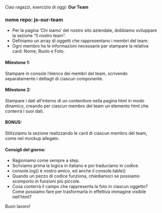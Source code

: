 Ciao ragazzi,
esercizio di oggi: **Our Team**

### nome repo: js-our-team

- Per la pagina ‘Chi siamo’ del nostro sito aziendale, dobbiamo sviluppare la sezione “Il nostro team”.
- Definiamo un array di oggetti che rappresentano i membri del team.
- Ogni membro ha le informazioni necessarie per stampare la relativa card: Nome, Ruolo e Foto.

#### Milestone 1:

Stampare in console l’elenco dei membri del team, scrivendo separatamente i dettagli di ciascun componente.

#### Milestone 2:

Stampare i dati all’interno di un contenitore nella pagina html in modo dinamico, creando per ciascun membro del team un elemento html che conterrà i suoi dati.

#### BONUS:

Stilizziamo la sezione realizzando le card di ciascun membro del team, come nel mockup allegato.

#### Consigli del giorno:

- Ragioniamo come sempre a step.
- Scriviamo prima la logica in italiano e poi traduciamo in codice.
- console.log() è nostro amico, ed anche il console.table()
- Quando un pezzo di codice funziona, chiediamoci se possiamo scomporlo in funzioni più piccole.
- Cosa conterrà il campo che rappresenta la foto in ciascun oggetto? Come possiamo fare per trasformarla in effettiva immagine visibile nell’html?

Buon lavoro!